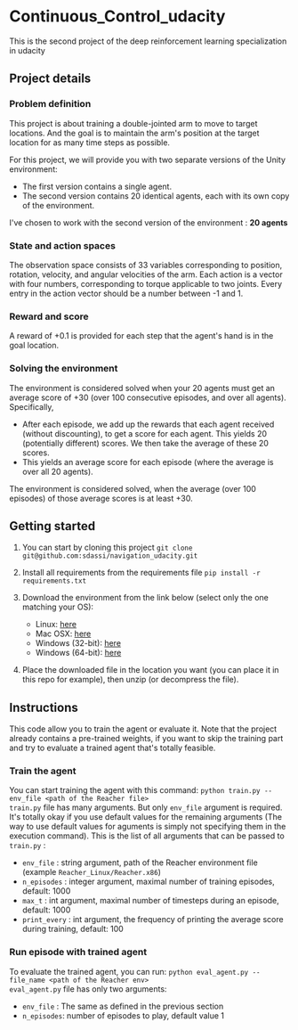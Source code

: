 # Continuous_Control_udacity
This is the second project of the deep reinforcement learning specialization in udacity 

## Project details

### Problem definition
This project is about training a double-jointed arm to move to target locations. And the goal is to maintain the arm's position at the target location for as many time steps as possible. <br>

For this project, we will provide you with two separate versions of the Unity environment:
- The first version contains a single agent.
- The second version contains 20 identical agents, each with its own copy of the environment.

I've chosen to work with the second version of the environment : **20 agents**

### State and action spaces
The observation space consists of 33 variables corresponding to position, rotation, velocity, and angular velocities of the arm. Each action is a vector with four numbers, corresponding to torque applicable to two joints. Every entry in the action vector should be a number between -1 and 1.

### Reward and score
A reward of +0.1 is provided for each step that the agent's hand is in the goal location. 

### Solving the environment
The environment is considered solved when your 20 agents must get an average score of +30 (over 100 consecutive episodes, and over all agents). Specifically,
- After each episode, we add up the rewards that each agent received (without discounting), to get a score for each agent. This yields 20 (potentially different) scores. We then take the average of these 20 scores.
- This yields an average score for each episode (where the average is over all 20 agents).

The environment is considered solved, when the average (over 100 episodes) of those average scores is at least +30.

## Getting started
1. You can start by cloning this project `git clone git@github.com:sdassi/navigation_udacity.git`
2. Install all requirements from the requirements file `pip install -r requirements.txt`
3. Download the environment from the link below (select only the one matching your OS):
    * Linux: [here](https://s3-us-west-1.amazonaws.com/udacity-drlnd/P2/Reacher/Reacher_Linux.zip)
    * Mac OSX: [here](https://s3-us-west-1.amazonaws.com/udacity-drlnd/P2/Reacher/Reacher.app.zip)
    * Windows (32-bit): [here](https://s3-us-west-1.amazonaws.com/udacity-drlnd/P2/Reacher/Reacher_Windows_x86.zip)
    * Windows (64-bit): [here](https://s3-us-west-1.amazonaws.com/udacity-drlnd/P2/Reacher/Reacher_Windows_x86_64.zip)

4. Place the downloaded file in the location you want (you can place it in this repo for example), then unzip (or decompress the file).

## Instructions
This code allow you to train the agent or evaluate it. Note that the project already contains a pre-trained weights, if you want to skip the training part and try to evaluate a trained agent that's totally feasible.

### Train the agent
You can start training the agent with this command: `python train.py --env_file <path of the Reacher file>` <br>
`train.py` file has many arguments. But only `env_file` argument is required. It's totally okay if you use default values for the remaining arguments (The way to use default values for aguments is simply not specifying them in the execution command). This is the list of all arguments that can be passed to `train.py` :
- `env_file` : string argument, path of the Reacher environment file (example `Reacher_Linux/Reacher.x86`) 
- `n_episodes` : integer argument, maximal number of training episodes, default: 1000
- `max_t` : int argument, maximal number of timesteps during an episode, default: 1000
- `print_every` : int argument, the frequency of printing the average score during training, default: 100

### Run episode with trained agent
To evaluate the trained agent, you can run: `python eval_agent.py --file_name <path of the Reacher env>` <br>
`eval_agent.py` file has only two arguments:
- `env_file` : The same as defined in the previous section
- `n_episodes`: number of episodes to play, default value 1